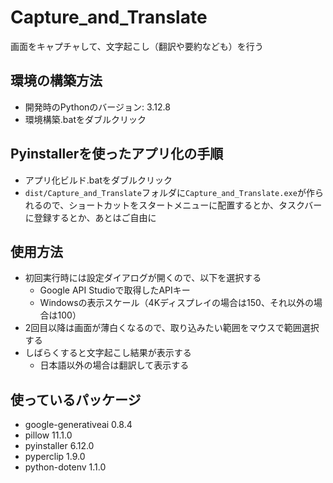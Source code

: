 # Capture_and_Translate
画面をキャプチャして、文字起こし（翻訳や要約なども）を行う
## 環境の構築方法
- 開発時のPythonのバージョン: 3.12.8
- 環境構築.batをダブルクリック
## Pyinstallerを使ったアプリ化の手順
- アプリ化ビルド.batをダブルクリック
- `dist/Capture_and_Translate`フォルダに`Capture_and_Translate.exe`が作られるので、ショートカットをスタートメニューに配置するとか、タスクバーに登録するとか、あとはご自由に
## 使用方法
- 初回実行時には設定ダイアログが開くので、以下を選択する
    - Google API Studioで取得したAPIキー
    - Windowsの表示スケール（4Kディスプレイの場合は150、それ以外の場合は100）
- 2回目以降は画面が薄白くなるので、取り込みたい範囲をマウスで範囲選択する
- しばらくすると文字起こし結果が表示する
    - 日本語以外の場合は翻訳して表示する
## 使っているパッケージ
- google-generativeai 0.8.4
- pillow 11.1.0
- pyinstaller 6.12.0
- pyperclip 1.9.0
- python-dotenv 1.1.0